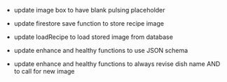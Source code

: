 - update image box to have blank pulsing placeholder

- update firestore save function to store recipe image
- update loadRecipe to load stored image from database

- update enhance and healthy functions to use JSON schema
- update enhance and healthy functions to always revise dish name AND to call for new image
